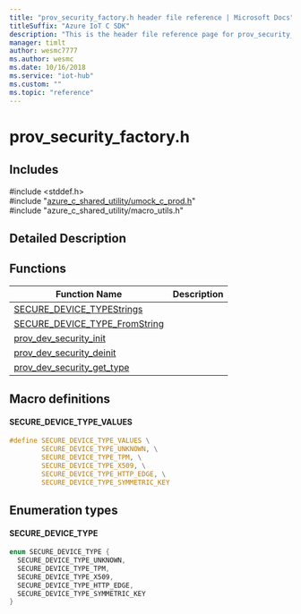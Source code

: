 ```yaml
---                             
title: "prov_security_factory.h header file reference | Microsoft Docs" 
titleSuffix: "Azure IoT C SDK"            
description: "This is the header file reference page for prov_security_factory.h in the Azure IoT C SDK. This SDK is used with Azure IoT Hub and Azure IoT Hub Device Provisioning Service"            
manager: timlt                 
author: wesmc7777              
ms.author: wesmc               
ms.date: 10/16/2018                    
ms.service: "iot-hub"             
ms.custom: ""                
ms.topic: "reference"        
---                            
```


# prov_security_factory.h 

## Includes

\#include <stddef.h>  
\#include "[azure_c_shared_utility/umock_c_prod.h](umock-c-prod-h.md)"  
\#include "azure_c_shared_utility/macro_utils.h"  

## Detailed Description

## Functions

Function Name                  | Description                                
--------------------------------|---------------------------------------------
[SECURE_DEVICE_TYPEStrings](./prov-security-factory-h/secure-device-typestrings.md)            | 
[SECURE_DEVICE_TYPE_FromString](./prov-security-factory-h/secure-device-type-fromstring.md)            | 
[prov_dev_security_init](./prov-security-factory-h/prov-dev-security-init.md)            | 
[prov_dev_security_deinit](./prov-security-factory-h/prov-dev-security-deinit.md)            | 
[prov_dev_security_get_type](./prov-security-factory-h/prov-dev-security-get-type.md)            | 

## Macro definitions

#### SECURE_DEVICE_TYPE_VALUES

```C
#define SECURE_DEVICE_TYPE_VALUES \
        SECURE_DEVICE_TYPE_UNKNOWN, \
        SECURE_DEVICE_TYPE_TPM, \
        SECURE_DEVICE_TYPE_X509, \
        SECURE_DEVICE_TYPE_HTTP_EDGE, \
        SECURE_DEVICE_TYPE_SYMMETRIC_KEY 
```

## Enumeration types

#### SECURE_DEVICE_TYPE

```C
enum SECURE_DEVICE_TYPE {
  SECURE_DEVICE_TYPE_UNKNOWN,
  SECURE_DEVICE_TYPE_TPM,
  SECURE_DEVICE_TYPE_X509,
  SECURE_DEVICE_TYPE_HTTP_EDGE,
  SECURE_DEVICE_TYPE_SYMMETRIC_KEY
}
```

